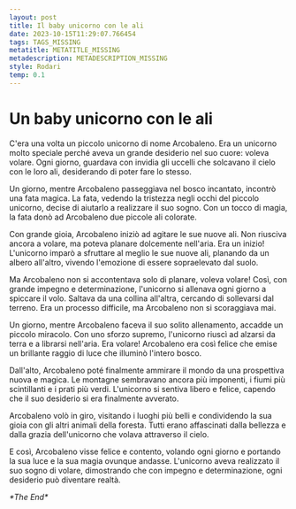```yaml
---
layout: post
title: Il baby unicorno con le ali
date: 2023-10-15T11:29:07.766454
tags: TAGS_MISSING
metatitle: METATITLE_MISSING
metadescription: METADESCRIPTION_MISSING
style: Rodari
temp: 0.1
---
```

# Un baby unicorno con le ali

C'era una volta un piccolo unicorno di nome Arcobaleno. Era un unicorno molto speciale perché aveva un grande desiderio nel suo cuore: voleva volare. Ogni giorno, guardava con invidia gli uccelli che solcavano il cielo con le loro ali, desiderando di poter fare lo stesso.

Un giorno, mentre Arcobaleno passeggiava nel bosco incantato, incontrò una fata magica. La fata, vedendo la tristezza negli occhi del piccolo unicorno, decise di aiutarlo a realizzare il suo sogno. Con un tocco di magia, la fata donò ad Arcobaleno due piccole ali colorate.

Con grande gioia, Arcobaleno iniziò ad agitare le sue nuove ali. Non riusciva ancora a volare, ma poteva planare dolcemente nell'aria. Era un inizio! L'unicorno imparò a sfruttare al meglio le sue nuove ali, planando da un albero all'altro, vivendo l'emozione di essere sopraelevato dal suolo.

Ma Arcobaleno non si accontentava solo di planare, voleva volare! Così, con grande impegno e determinazione, l'unicorno si allenava ogni giorno a spiccare il volo. Saltava da una collina all'altra, cercando di sollevarsi dal terreno. Era un processo difficile, ma Arcobaleno non si scoraggiava mai.

Un giorno, mentre Arcobaleno faceva il suo solito allenamento, accadde un piccolo miracolo. Con uno sforzo supremo, l'unicorno riuscì ad alzarsi da terra e a librarsi nell'aria. Era volare! Arcobaleno era così felice che emise un brillante raggio di luce che illuminò l'intero bosco.

Dall'alto, Arcobaleno poté finalmente ammirare il mondo da una prospettiva nuova e magica. Le montagne sembravano ancora più imponenti, i fiumi più scintillanti e i prati più verdi. L'unicorno si sentiva libero e felice, capendo che il suo desiderio si era finalmente avverato.

Arcobaleno volò in giro, visitando i luoghi più belli e condividendo la sua gioia con gli altri animali della foresta. Tutti erano affascinati dalla bellezza e dalla grazia dell'unicorno che volava attraverso il cielo.

E così, Arcobaleno visse felice e contento, volando ogni giorno e portando la sua luce e la sua magia ovunque andasse. L'unicorno aveva realizzato il suo sogno di volare, dimostrando che con impegno e determinazione, ogni desiderio può diventare realtà.

_\*The End\*_

        